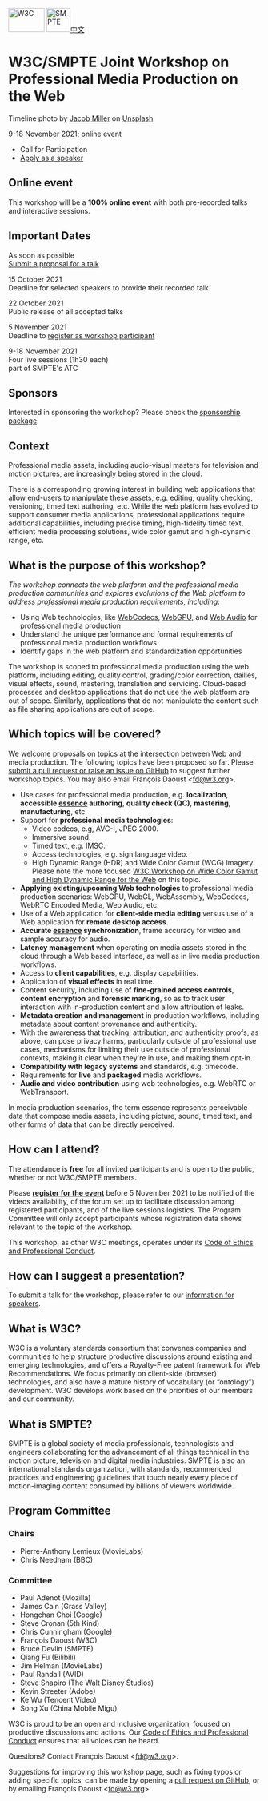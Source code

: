 [<img src="media/w3c_home_nb-v.svg" alt="W3C" width="72" height="48" />](https://www.w3.org/) [<img src="media/smpte_logo.png" alt="SMPTE" height="48" />](https://www.smpte.org/)<span id="translations">[<span lang="zh">中文</span>](zh.index.html)</span>

W3C/SMPTE Joint Workshop on Professional Media Production on the Web
====================================================================

Timeline photo by [Jacob Miller](https://unsplash.com/@kineticbear?utm_source=unsplash&utm_medium=referral&utm_content=creditCopyText) on [Unsplash](https://unsplash.com/s/photos/timeline?utm_source=unsplash&utm_medium=referral&utm_content=creditCopyText)

9-18 November 2021; online event

-   <span class="active-tab">Call for Participation</span>
-   [Apply as a speaker](speakers.html)

Online event
------------

This workshop will be a **100% online event** with both pre-recorded talks and interactive sessions.

Important Dates
---------------

As soon as possible  
[Submit a proposal for a talk](speakers.html)

15 October 2021  
Deadline for selected speakers to provide their recorded talk

22 October 2021  
Public release of all accepted talks

5 November 2021  
Deadline to [register as workshop participant](https://www.w3.org/2002/09/wbs/1/media-production-ws-2021/)

9-18 November 2021  
Four live sessions (1h30 each)  
part of SMPTE's ATC

Sponsors
--------

Interested in sponsoring the workshop? Please check the [sponsorship package](sponsors.html).

Context
-------

Professional media assets, including audio-visual masters for television and motion pictures, are increasingly being stored in the cloud.

There is a corresponding growing interest in building web applications that allow end-users to manipulate these assets, e.g. editing, quality checking, versioning, timed text authoring, etc. While the web platform has evolved to support consumer media applications, professional applications require additional capabilities, including precise timing, high-fidelity timed text, efficient media processing solutions, wide color gamut and high-dynamic range, etc.

What is the purpose of this workshop?
-------------------------------------

*The workshop connects the web platform and the professional media production communities and explores evolutions of the Web platform to address professional media production requirements, including:*

-   Using Web technologies, like [WebCodecs](https://wicg.github.io/web-codecs/), [WebGPU](https://gpuweb.github.io/gpuweb/), and [Web Audio](https://www.w3.org/TR/webaudio/) for professional media production
-   Understand the unique performance and format requirements of professional media production workflows
-   Identify gaps in the web platform and standardization opportunities

The workshop is scoped to professional media production using the web platform, including editing, quality control, grading/color correction, dailies, visual effects, sound, mastering, translation and servicing. Cloud-based processes and desktop applications that do not use the web platform are out of scope. Similarly, applications that do not manipulate the content such as file sharing applications are out of scope.

Which topics will be covered?
-----------------------------

We welcome proposals on topics at the intersection between Web and media production. The following topics have been proposed so far. Please [submit a pull request or raise an issue on GitHub](https://github.com/w3c/media-production-workshop/) to suggest further workshop topics. You may also email François Daoust &lt;<fd@w3.org>&gt;.

-   Use cases for professional media production, e.g. **localization**, **accessible [essence](#essence) authoring**, **quality check (QC)**, **mastering**, **manufacturing**, etc.
-   Support for **professional media technologies**:
    -   Video codecs, e.g, AVC-I, JPEG 2000.
    -   Immersive sound.
    -   Timed text, e.g. IMSC.
    -   Access technologies, e.g. sign language video.
    -   High Dynamic Range (HDR) and Wide Color Gamut (WCG) imagery. Please note the more focused [W3C Workshop on Wide Color Gamut and High Dynamic Range for the Web](https://www.w3.org/Graphics/Color/Workshop/) on this topic.
-   **Applying existing/upcoming Web technologies** to professional media production scenarios: WebGPU, WebGL, WebAssembly, WebCodecs, WebRTC Encoded Media, Web Audio, etc.
-   Use of a Web application for **client-side media editing** versus use of a Web application for **remote desktop access**.
-   **Accurate [essence](#essence) synchronization**, frame accuracy for video and sample accuracy for audio.
-   **Latency management** when operating on media assets stored in the cloud through a Web based interface, as well as in live media production workflows.
-   Access to **client capabilities**, e.g. display capabilities.
-   Application of **visual effects** in real time.
-   Content security, including use of **fine-grained access controls**, **content encryption** and **forensic marking**, so as to track user interaction with in-production content and allow attribution of leaks.
-   **Metadata creation and management** in production workflows, including metadata about content provenance and authenticity.
-   With the awareness that tracking, attribution, and authenticity proofs, as above, can pose privacy harms, particularly outside of professional use cases, mechanisms for limiting their use outside of professional contexts, making it clear when they're in use, and making them opt-in.
-   **Compatibility with legacy systems** and standards, e.g. timecode.
-   Requirements for **live** and **packaged** media workflows.
-   **Audio and video contribution** using web technologies, e.g. WebRTC or WebTransport.

In media production scenarios, the term essence represents perceivable data that compose media assets, including picture, sound, timed text, and other forms of data that can be directly perceived.

How can I attend?
-----------------

The attendance is **free** for all invited participants and is open to the public, whether or not W3C/SMPTE members.

Please **[register for the event](https://www.w3.org/2002/09/wbs/1/media-production-ws-2021/)** before 5 November 2021 to be notified of the videos availability, of the forum set up to facilitate discussion among registered participants, and of the live sessions logistics. The Program Committee will only accept participants whose registration data shows relevant to the topic of the workshop.

This workshop, as other W3C meetings, operates under its [Code of Ethics and Professional Conduct](https://www.w3.org/Consortium/cepc/).

How can I suggest a presentation?
---------------------------------

To submit a talk for the workshop, please refer to our [information for speakers](speakers.html).

What is W3C?
------------

W3C is a voluntary standards consortium that convenes companies and communities to help structure productive discussions around existing and emerging technologies, and offers a Royalty-Free patent framework for Web Recommendations. We focus primarily on client-side (browser) technologies, and also have a mature history of vocabulary (or “ontology”) development. W3C develops work based on the priorities of our members and our community.

What is SMPTE?
--------------

SMPTE is a global society of media professionals, technologists and engineers collaborating for the advancement of all things technical in the motion picture, television and digital media industries. SMPTE is also an international standards organization, with standards, recommended practices and engineering guidelines that touch nearly every piece of motion-imaging content consumed by billions of viewers worldwide.

Program Committee
-----------------

### Chairs

-   Pierre-Anthony Lemieux (MovieLabs)
-   Chris Needham (BBC)

### Committee

-   Paul Adenot (Mozilla)
-   James Cain (Grass Valley)
-   Hongchan Choi (Google)
-   Steve Cronan (5th Kind)
-   Chris Cunningham (Google)
-   François Daoust (W3C)
-   Bruce Devlin (SMPTE)
-   Qiang Fu (Bilibili)
-   Jim Helman (MovieLabs)
-   Paul Randall (AVID)
-   Steve Shapiro (The Walt Disney Studios)
-   Kevin Streeter (Adobe)
-   Ke Wu (Tencent Video)
-   Song Xu (China Mobile Migu)

W3C is proud to be an open and inclusive organization, focused on productive discussions and actions. Our [Code of Ethics and Professional Conduct](https://www.w3.org/Consortium/cepc/) ensures that all voices can be heard.

Questions? Contact François Daoust &lt;<fd@w3.org>&gt;.

Suggestions for improving this workshop page, such as fixing typos or adding specific topics, can be made by opening a [pull request on GitHub](https://github.com/w3c/media-production-workshop/), or by emailing François Daoust &lt;<fd@w3.org>&gt;.
